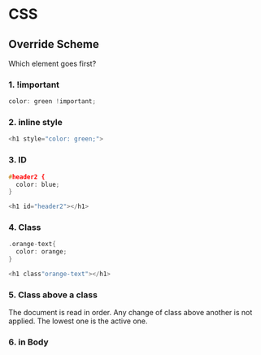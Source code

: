 # CSS

## Override Scheme

Which element goes first?

### 1. !important
```h
color: green !important;
```

### 2. inline style
```h
<h1 style="color: green;">
```

### 3. ID
```h
#header2 {
  color: blue;
}
```

```h
<h1 id="header2"></h1>
```

### 4. Class
```h
.orange-text{
  color: orange;
}
```

```h
<h1 class"orange-text"></h1>
```


### 5. Class above a class
The document is read in order. Any change of class above another is not applied. The lowest one is the active one.

### 6. in Body
